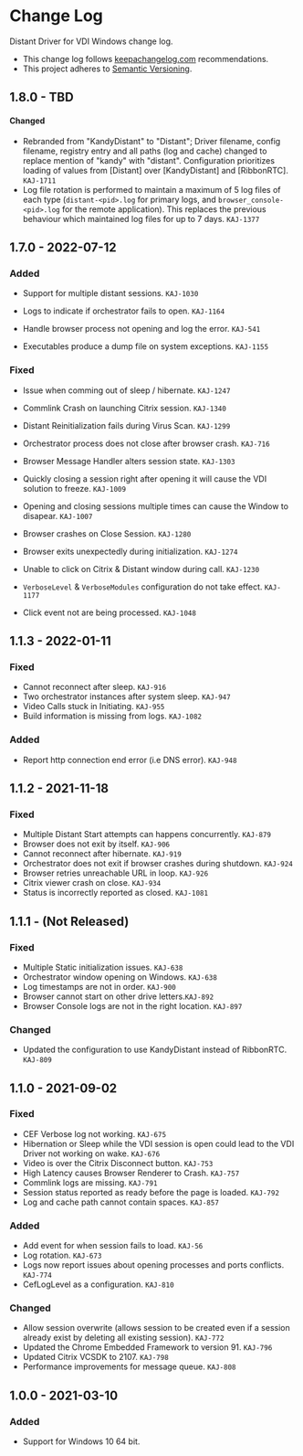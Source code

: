 # Change Log

Distant Driver for VDI Windows change log.

- This change log follows [keepachangelog.com](http://keepachangelog.com/) recommendations.
- This project adheres to [Semantic Versioning](http://semver.org/).


## 1.8.0 - TBD
#### Changed
- Rebranded from "KandyDistant" to "Distant"; Driver filename, config filename, registry entry and all paths (log and cache) changed to replace mention of "kandy" with "distant". Configuration prioritizes loading of values from [Distant] over [KandyDistant] and [RibbonRTC]. `KAJ-1711`
- Log file rotation is performed to maintain a maximum of 5 log files of each type (`distant-<pid>.log` for primary logs, and `browser_console-<pid>.log` for the remote application). This replaces the previous behaviour which maintained log files for up to 7 days. `KAJ-1377`

## 1.7.0 - 2022-07-12

### Added
- Support for multiple distant sessions. `KAJ-1030`
- Logs to indicate if orchestrator fails to open. `KAJ-1164`

- Handle browser process not opening and log the error. `KAJ-541`
- Executables produce a dump file on system exceptions. `KAJ-1155`

### Fixed
- Issue when comming out of sleep / hibernate. `KAJ-1247`
- Commlink Crash on launching Citrix session. `KAJ-1340`
- Distant Reinitialization fails during Virus Scan. `KAJ-1299`
- Orchestrator process does not close after browser crash. `KAJ-716`
- Browser Message Handler alters session state. `KAJ-1303`
- Quickly closing a session right after opening it will cause the VDI solution to freeze. `KAJ-1009`
- Opening and closing sessions multiple times can cause the Window to disapear. `KAJ-1007`

- Browser crashes on Close Session. `KAJ-1280`
- Browser exits unexpectedly during initialization. `KAJ-1274`
- Unable to click on Citrix & Distant window during call. `KAJ-1230`
- `VerboseLevel` & `VerboseModules` configuration do not take effect. `KAJ-1177`
- Click event not are being processed. `KAJ-1048`


## 1.1.3 - 2022-01-11

### Fixed

- Cannot reconnect after sleep. `KAJ-916`
- Two orchestrator instances after system sleep. `KAJ-947`
- Video Calls stuck in Initiating. `KAJ-955`
- Build information is missing from logs. `KAJ-1082`

### Added

- Report http connection end error (i.e DNS error). `KAJ-948`

## 1.1.2 - 2021-11-18

### Fixed

- Multiple Distant Start attempts can happens concurrently. `KAJ-879`
- Browser does not exit by itself. `KAJ-906`
- Cannot reconnect after hibernate. `KAJ-919`
- Orchestrator does not exit if browser crashes during shutdown. `KAJ-924`
- Browser retries unreachable URL in loop. `KAJ-926`
- Citrix viewer crash on close. `KAJ-934`
- Status is incorrectly reported as closed. `KAJ-1081`

## 1.1.1 - (Not Released)

### Fixed

- Multiple Static initialization issues. `KAJ-638`
- Orchestrator window opening on Windows. `KAJ-638`
- Log timestamps are not in order. `KAJ-900`
- Browser cannot start on other drive letters.`KAJ-892`
- Browser Console logs are not in the right location. `KAJ-897`

### Changed

- Updated the configuration to use KandyDistant instead of RibbonRTC. `KAJ-809`

## 1.1.0 - 2021-09-02

### Fixed

- CEF Verbose log not working. `KAJ-675`
- Hibernation or Sleep while the VDI session is open could lead to the VDI Driver not working on wake. `KAJ-676`
- Video is over the Citrix Disconnect button. `KAJ-753`
- High Latency causes Browser Renderer to Crash. `KAJ-757`
- Commlink logs are missing. `KAJ-791`
- Session status reported as ready before the page is loaded. `KAJ-792`
- Log and cache path cannot contain spaces. `KAJ-857`

### Added

- Add event for when session fails to load. `KAJ-56`
- Log rotation. `KAJ-673`
- Logs now report issues about opening processes and ports conflicts. `KAJ-774`
- CefLogLevel as a configuration. `KAJ-810`

### Changed

- Allow session overwrite (allows session to be created even if a session already exist by deleting all existing session). `KAJ-772`
- Updated the Chrome Embedded Framework to version 91. `KAJ-796`
- Updated Citrix VCSDK to 2107. `KAJ-798`
- Performance improvements for message queue. `KAJ-808`

## 1.0.0 - 2021-03-10

### Added

- Support for Windows 10 64 bit.

